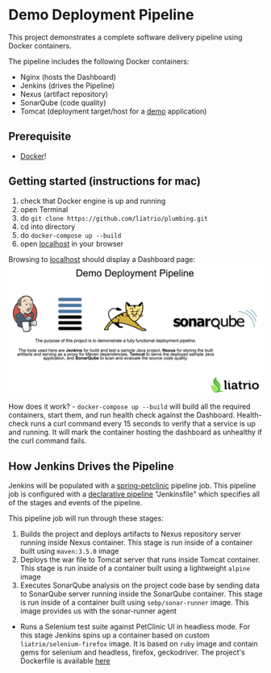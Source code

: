 # Demo Deployment Pipeline

This project demonstrates a complete software delivery pipeline using Docker containers.

The pipeline includes the following Docker containers:
 - Nginx (hosts the Dashboard)
 - Jenkins (drives the Pipeline)
 - Nexus (artifact repository)
 - SonarQube (code quality)
 - Tomcat (deployment target/host for a [demo](https://github.com/liatrio/spring-petclinic) application)

## Prerequisite
 - [Docker](https://www.docker.com/get-docker)!

## Getting started (instructions for mac)
1. check that Docker engine is up and running
1. open Terminal
1. do ```git clone https://github.com/liatrio/plumbing.git```
1. cd into directory
1. do ```docker-compose up --build```
1. open [localhost](http://localhost) in your browser

Browsing to [localhost](http://localhost) should display a Dashboard page:
![Dashboard](/dashboard/site/dashboard.png)

How does it work? -
```docker-compose up --build``` will build all the required containers, start them, and run health check against the
Dashboard. Health-check runs a curl command every 15 seconds to verify that a service is up and running. It will mark
the container hosting the dashboard as unhealthy if the curl command fails.

## How Jenkins Drives the Pipeline
Jenkins will be populated with a [spring-petclinic](https://github.com/liatrio/spring-petclinic) pipeline job.  This pipeline job is configured with a [declarative pipeline](https://jenkins.io/doc/book/pipeline/syntax/) "Jenkinsfile" which specifies all of the stages and events of the pipeline.

This pipeline job will run through these stages:
 1. Builds the project and deploys artifacts to Nexus repository server running inside Nexus container. This stage is run
 inside of a container built using ```maven:3.5.0``` image
 1. Deploys the war file to Tomcat server that runs inside Tomcat container. This stage is run inside of a container built
 using a lightweight ```alpine``` image
 1. Executes SonarQube analysis on the project code base by sending data to SonarQube server running inside the SonarQube container.
 This stage is run inside of a container built using ```sebp/sonar-runner``` image. This image provides us with the
 sonar-runner agent  
 * Runs a Selenium test suite against PetClinic UI in headless mode. For this stage Jenkins spins up a container based on
  custom ```liatrio/selenium-firefox``` image. It is based on ```ruby``` image and contain
  gems for selenium and headless, firefox, geckodriver. The project's Dockerfile is available [here](https://github.com/liatrio/selenium-firefox/blob/master/Dockerfile)  
